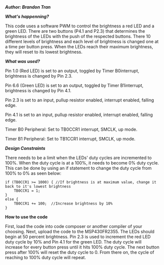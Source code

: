 ***Author: Brandon Tran***



***What's happenning?***

This code uses a software PWM to control the brightness a red LED and a green LED. There are two buttons (P4.1 and P2.3) that determines the brightness of the LEDs with the push of the respected buttons. There 10 different levels of brightness and each level of brightness is changed one at a time per button press. When the LEDs reach their maximum brightness, they will reset to its lowest brightness.

***What was used?***

Pin 1.0 (Red LED) is set to an output, toggled by Timer B0interrupt, brightness is changed by Pin 2.3.

Pin 6.6 (Green LED) is set to an output, toggled by Timer B1interrupt, brightness is changed by Pin 4.1.

Pin 2.3 is set to an input, pullup resistor enabled, interrupt enabled, falling edge.

Pin 4.1 is set to an input, pullup resistor enabled, interrupt enabled, falling edge.

Timer B0 Peripheral:
Set to TB0CCR1 interrupt, SMCLK, up mode.

Timer B1 Peripheral:
Set to TB1CCR1 interrupt, SMCLK, up mode.

***Design Constraints***

There needs to be a limit when the LEDs' duty cycles are incremented to 100%. When the duty cycle is at a 100%, it needs to become 0% duty cycle. This can be done by using an if statement to change the duty cycle from 100% to 0% as seen below:

    if (TB0CCR1 >= 1000) { //If brightness is at maximum value, change it back to it's lowest brightness
        TB0CCR1 = 1;
    }
    else {
        TB0CCR1 += 100;  //Increase brightness by 10%
    }

**How to use the code**

First, load the code into code composer or another compiler of your choosing. Next, upload the code to the MSP430FR2355. The LEDs should begin at 50 percent brightness. Pin 2.3 is used to increment the red LED duty cycle by 10% and Pin 4.1 for the green LED. The duty cycle will increase for every button press until it hits 100% duty cycle. The next button press after 100% will reset the duty cycle to 0. From there on, the cycle of reaching to 100% duty cycle will repeat.
